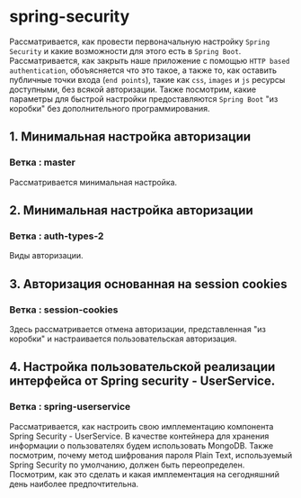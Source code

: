 # spring-security
 Рассматривается, как провести первоначальную настройку `Spring Security` и какие возможности для этого есть в `Spring Boot`.
Рассматривается, как закрыть наше приложение с помощью `HTTP based authentication`, 
обоъясняется что это такое, а также то, как оставить публичные точки входа (`end points`), 
такие как
`css`, `images` и `js` ресурсы доступными,
без всякой авторизации.
 Также посмотрим, какие параметры для быстрой настройки предоставляются `Spring Boot` "из коробки" 
 без дополнительного программирования.

## 1. Минимальная настройка авторизации

### Ветка : master

Рассматривается минимальная настройка.

## 2. Минимальная настройка авторизации

### Ветка : auth-types-2

 Виды авторизации.
 
## 3. Авторизация основанная на  session cookies

### Ветка : session-cookies

  Здесь рассматривается отмена авторизации, представленная "из коробки" и настраивается
  пользовательская авторизация.
  
 
## 4. Настройка пользовательской реализации интерфейса от Spring security - UserService.

### Ветка : spring-userservice

Рассматривается, как настроить свою имплементацию компонента Spring Security - UserService. 
  В качестве контейнера для хранения информации о пользователях будем использовать MongoDB. 
Также посмотрим, почему метод шифрования пароля Plain Text, 
используемый Spring Security по умолчанию, должен быть переопределен. 
 Посмотрим, как это сделать и какая имплементация на сегодняшний день наиболее предпочтительна.

